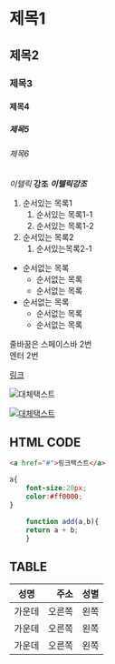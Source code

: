 # 제목1
## 제목2
### 제목3
#### 제목4
##### 제목5
###### 제목6

*이텔릭*
**강조**
***이텔릭강조***

1. 순서있는 목록1
    1. 순서있는 목록1-1
    1. 순서있는 목록1-2
1. 순서있는 목록2
    1. 순서있는목록2-1
- 순서없는 목록
	- 순서없는 목록 
    - 순서없는 목록
- 순서없는 목록
	- 순서없는 목록
    - 순서없는 목록


줄바꿈은 스페이스바 2번  
엔터 2번

[링크](https://pam7461.github.io/grid/ex01.html)  

![대체택스트](https://pam7461.github.io/grid/images/ico-face.png)  

[![대체택스트](https://pam7461.github.io/grid/images/ico-face.png)](https://pam7461.github.io/grid/ex08.html)

## HTML CODE  
```html
<a href="#">링크택스트</a>
```
```css
a{
    font-size:20px;
    color:#ff0000;
}
```
```javascript
    function add(a,b){
	return a + b;
    }
```



## TABLE
|성명|주소|성별|
|:---:|---:|:---|
|가운데|오른쪽|왼쪽|
|가운데|오른쪽|왼쪽|
|가운데|오른쪽|왼쪽|
